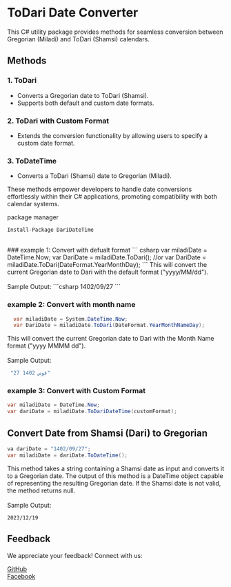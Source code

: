 # ToDari Date Converter

This C# utility package provides methods for seamless conversion between Gregorian (Miladi) and ToDari (Shamsi) calendars.

## Methods

### 1. ToDari
   - Converts a Gregorian date to ToDari (Shamsi).
   - Supports both default and custom date formats.

### 2. ToDari with Custom Format
   - Extends the conversion functionality by allowing users to specify a custom date format.

### 3. ToDateTime
   - Converts a ToDari (Shamsi) date to Gregorian (Miladi).

These methods empower developers to handle date conversions effortlessly within their C# applications, promoting compatibility with both calendar systems.


package manager

``` nuget
Install-Package DariDateTime
```
<br>
### example 1: Convert with defualt format
``` csharp
var miladiDate = DateTime.Now;
var DariDate = miladiDate.ToDari();
//or
var DariDate = miladiDate.ToDari(DateFormat.YearMonthDay);
```
This will convert the current Gregorian date to Dari with the default format ("yyyy/MM/dd").
<br>
<br>
Sample Output:
```csharp
 1402/09/27
```

### example 2: Convert with month name
```csharp
  var miladiDate = System.DateTime.Now;
  var DariDate = miladiDate.ToDari(DateFormat.YearMonthNameDay);
```
This will convert the current Gregorian date to Dari with the Month Name format ("yyyy MMMM dd").
<br>
<br>
Sample Output:
```csharp
 "27 قوس 1402"
```

### example 3: Convert with Custom Format
```csharp
var miladiDate = DateTime.Now;
var dariDate = miladiDate.ToDariDateTime(customFormat);
```

## Convert Date from Shamsi (Dari) to Gregorian

```csharp
va dariDate = "1402/09/27";
var miladiDate = dariDate.ToDateTime();
```
This method takes a string containing a Shamsi date as input and converts it to a Gregorian date. The output of this method is a DateTime object capable of representing the resulting Gregorian date. If the Shamsi date is not valid, the method returns null.
<br>
<br>
Sample Output:
```csahrp
2023/12/19
```

## Feedback
We appreciate your feedback! Connect with us:

[GitHub](https://github.com/NavedIhsas/)
<br>
[Facebook](https://www.facebook.com/qudratihsas/)

